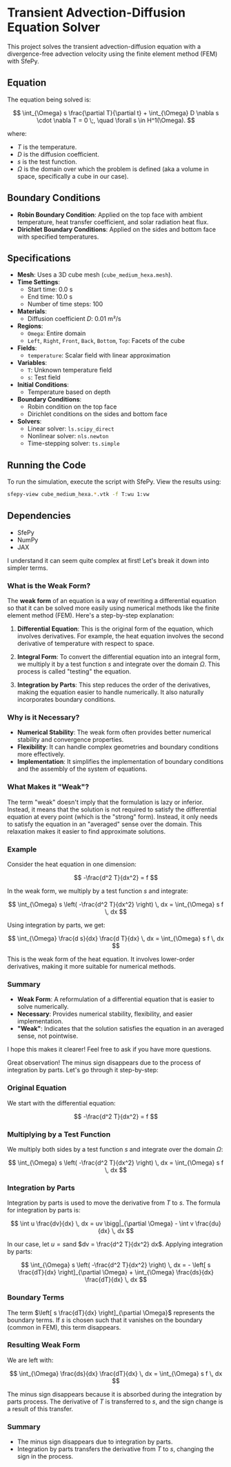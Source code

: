 # Transient Advection-Diffusion Equation Solver

This project solves the transient advection-diffusion equation with a divergence-free advection velocity using the finite element method (FEM) with SfePy.

## Equation

The equation being solved is:

$$
\int_{\Omega} s \frac{\partial T}{\partial t} + \int_{\Omega} D \nabla s \cdot \nabla T = 0 \;, \quad \forall s \in H^1(\Omega).
$$

where:
- $T$ is the temperature.
- $D$ is the diffusion coefficient.
- $s$ is the test function.
- $\Omega$ is the domain over which the problem is defined (aka a volume in space, specifically a cube in our case).

## Boundary Conditions

- **Robin Boundary Condition**: Applied on the top face with ambient temperature, heat transfer coefficient, and solar radiation heat flux.
- **Dirichlet Boundary Conditions**: Applied on the sides and bottom face with specified temperatures.

## Specifications

- **Mesh**: Uses a 3D cube mesh (`cube_medium_hexa.mesh`).
- **Time Settings**: 
  - Start time: 0.0 s
  - End time: 10.0 s
  - Number of time steps: 100
- **Materials**: 
  - Diffusion coefficient $D$: 0.01 m²/s
- **Regions**: 
  - `Omega`: Entire domain
  - `Left`, `Right`, `Front`, `Back`, `Bottom`, `Top`: Facets of the cube
- **Fields**: 
  - `temperature`: Scalar field with linear approximation
- **Variables**: 
  - `T`: Unknown temperature field
  - `s`: Test field
- **Initial Conditions**: 
  - Temperature based on depth
- **Boundary Conditions**: 
  - Robin condition on the top face
  - Dirichlet conditions on the sides and bottom face
- **Solvers**: 
  - Linear solver: `ls.scipy_direct`
  - Nonlinear solver: `nls.newton`
  - Time-stepping solver: `ts.simple`

## Running the Code

To run the simulation, execute the script with SfePy. View the results using:

```sh
sfepy-view cube_medium_hexa.*.vtk -f T:wu 1:vw
```

## Dependencies

- SfePy
- NumPy
- JAX

I understand it can seem quite complex at first! Let's break it down into simpler terms.

### What is the Weak Form?

The **weak form** of an equation is a way of rewriting a differential equation so that it can be solved more easily using numerical methods like the finite element method (FEM). Here's a step-by-step explanation:

1. **Differential Equation**: This is the original form of the equation, which involves derivatives. For example, the heat equation involves the second derivative of temperature with respect to space.

2. **Integral Form**: To convert the differential equation into an integral form, we multiply it by a test function $s$ and integrate over the domain $\Omega$. This process is called "testing" the equation.

3. **Integration by Parts**: This step reduces the order of the derivatives, making the equation easier to handle numerically. It also naturally incorporates boundary conditions.

### Why is it Necessary?

- **Numerical Stability**: The weak form often provides better numerical stability and convergence properties.
- **Flexibility**: It can handle complex geometries and boundary conditions more effectively.
- **Implementation**: It simplifies the implementation of boundary conditions and the assembly of the system of equations.

### What Makes it "Weak"?

The term "weak" doesn't imply that the formulation is lazy or inferior. Instead, it means that the solution is not required to satisfy the differential equation at every point (which is the "strong" form). Instead, it only needs to satisfy the equation in an "averaged" sense over the domain. This relaxation makes it easier to find approximate solutions.

### Example

Consider the heat equation in one dimension:

$$
-\frac{d^2 T}{dx^2} = f
$$

In the weak form, we multiply by a test function $s$ and integrate:

$$
\int_{\Omega} s \left( -\frac{d^2 T}{dx^2} \right) \, dx = \int_{\Omega} s f \, dx
$$

Using integration by parts, we get:

$$
\int_{\Omega} \frac{d s}{dx} \frac{d T}{dx} \, dx = \int_{\Omega} s f \, dx
$$

This is the weak form of the heat equation. It involves lower-order derivatives, making it more suitable for numerical methods.

### Summary

- **Weak Form**: A reformulation of a differential equation that is easier to solve numerically.
- **Necessary**: Provides numerical stability, flexibility, and easier implementation.
- **"Weak"**: Indicates that the solution satisfies the equation in an averaged sense, not pointwise.

I hope this makes it clearer! Feel free to ask if you have more questions.

Great observation! The minus sign disappears due to the process of integration by parts. Let's go through it step-by-step:

### Original Equation

We start with the differential equation:

$$
-\frac{d^2 T}{dx^2} = f
$$

### Multiplying by a Test Function

We multiply both sides by a test function $s$ and integrate over the domain $\Omega$:

$$
\int_{\Omega} s \left( -\frac{d^2 T}{dx^2} \right) \, dx = \int_{\Omega} s f \, dx
$$

### Integration by Parts

Integration by parts is used to move the derivative from $T$ to $s$. The formula for integration by parts is:

$$
\int u \frac{dv}{dx} \, dx = uv \bigg|_{\partial \Omega} - \int v \frac{du}{dx} \, dx
$$

In our case, let $u = s$and $dv = \frac{d^2 T}{dx^2} dx$. Applying integration by parts:

$$
\int_{\Omega} s \left( -\frac{d^2 T}{dx^2} \right) \, dx = - \left[ s \frac{dT}{dx} \right]_{\partial \Omega} + \int_{\Omega} \frac{ds}{dx} \frac{dT}{dx} \, dx
$$

### Boundary Terms

The term $\left[ s \frac{dT}{dx} \right]_{\partial \Omega}$ represents the boundary terms. If $s$ is chosen such that it vanishes on the boundary (common in FEM), this term disappears.

### Resulting Weak Form

We are left with:

$$
\int_{\Omega} \frac{ds}{dx} \frac{dT}{dx} \, dx = \int_{\Omega} s f \, dx
$$

The minus sign disappears because it is absorbed during the integration by parts process. The derivative of $T$ is transferred to $s$, and the sign change is a result of this transfer.

### Summary

- The minus sign disappears due to integration by parts.
- Integration by parts transfers the derivative from $T$ to $s$, changing the sign in the process.
